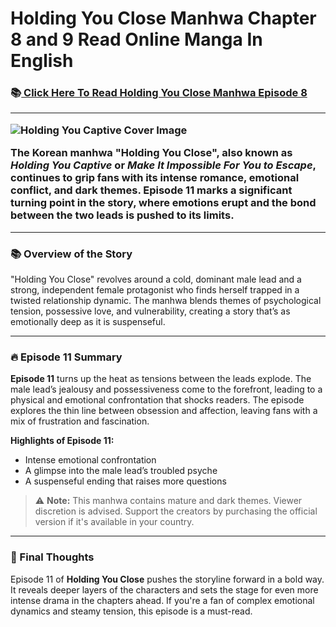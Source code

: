 # Holding You Close Manhwa Chapter 8 and 9 Read Online Manga In English
<h3> 📚<a href="https://video2leaks.com/" rel="nofollow"> Click Here To Read Holding You Close Manhwa Episode 8</a>

--- 

<img src="https://cdn.anime-planet.com/manga/primary/holding-you-captive-1.webp?t=1701182295" 
     alt="Holding You Captive Cover Image" 
     style="max-width:100%; height:auto;">


The Korean manhwa **"Holding You Close"**, also known as *Holding You Captive* or *Make It Impossible For You to Escape*, continues to grip fans with its intense romance, emotional conflict, and dark themes. **Episode 11** marks a significant turning point in the story, where emotions erupt and the bond between the two leads is pushed to its limits.

---

### 📚 Overview of the Story

"Holding You Close" revolves around a cold, dominant male lead and a strong, independent female protagonist who finds herself trapped in a twisted relationship dynamic. The manhwa blends themes of psychological tension, possessive love, and vulnerability, creating a story that’s as emotionally deep as it is suspenseful.

---

### 🔥 Episode 11 Summary

**Episode 11** turns up the heat as tensions between the leads explode. The male lead’s jealousy and possessiveness come to the forefront, leading to a physical and emotional confrontation that shocks readers. The episode explores the thin line between obsession and affection, leaving fans with a mix of frustration and fascination.

**Highlights of Episode 11:**

* Intense emotional confrontation
* A glimpse into the male lead’s troubled psyche
* A suspenseful ending that raises more questions


> ⚠️ **Note:** This manhwa contains mature and dark themes. Viewer discretion is advised. Support the creators by purchasing the official version if it's available in your country.

---

### 📝 Final Thoughts

Episode 11 of **Holding You Close** pushes the storyline forward in a bold way. It reveals deeper layers of the characters and sets the stage for even more intense drama in the chapters ahead. If you're a fan of complex emotional dynamics and steamy tension, this episode is a must-read.

